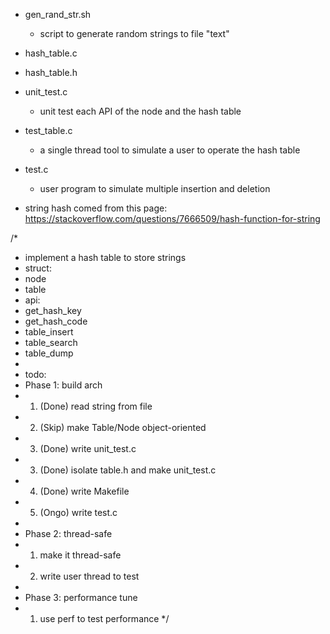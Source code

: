 * gen_rand_str.sh
    * script to generate random strings to file "text"

* hash_table.c

* hash_table.h

* unit_test.c
    * unit test each API of the node and the hash table

* test_table.c
    * a single thread tool to simulate a user to operate the hash table

* test.c
    * user program to simulate multiple insertion and deletion

* string hash comed from this page: https://stackoverflow.com/questions/7666509/hash-function-for-string

 
/*
 * implement a hash table to store strings
 * struct:
 *  node
 *  table
 * api:
 *  get_hash_key
 *  get_hash_code
 *  table_insert
 *  table_search
 *  table_dump
 *
 * todo:
 *  Phase 1: build arch
 *  1. (Done) read string from file
 *  2. (Skip) make Table/Node object-oriented
 *  3. (Done) write unit_test.c
 *  3. (Done) isolate table.h and make unit_test.c
 *  4. (Done) write Makefile
 *  5. (Ongo) write test.c
 *
 *  Phase 2: thread-safe
 *  1. make it thread-safe
 *  2. write user thread to test
 *
 *  Phase 3: performance tune
 *  1. use perf to test performance
 */  
